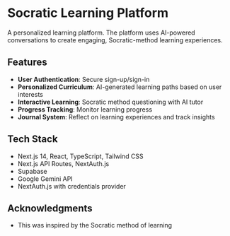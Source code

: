 
# Socratic Learning Platform

A personalized learning platform. The platform uses AI-powered conversations to create engaging, Socratic-method learning experiences.

## Features

- **User Authentication**: Secure sign-up/sign-in
- **Personalized Curriculum**: AI-generated learning paths based on user interests
- **Interactive Learning**: Socratic method questioning with AI tutor
- **Progress Tracking**: Monitor learning progress
- **Journal System**: Reflect on learning experiences and track insights

## Tech Stack

- Next.js 14, React, TypeScript, Tailwind CSS
- Next.js API Routes, NextAuth.js
- Supabase
- Google Gemini API
- NextAuth.js with credentials provider

## Acknowledgments

- This was inspired by the Socratic method of learning
